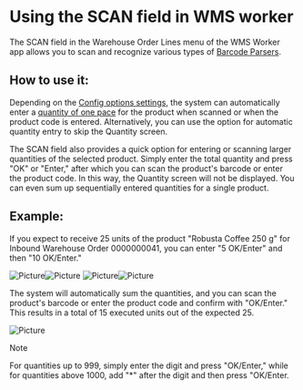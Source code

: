 # Using the SCAN field in WMS worker

The SCAN field in the Warehouse Order Lines menu of the WMS Worker app allows you to scan and recognize various types of [Barcode Parsers](https://docs.erp.net/tech/modules/logistics/wms/how-it-works/barcode-parsers/index.html?q=Barcode%20Parsers%20|%20ERP.net%20Tech%20Docs). 
## How to use it:
Depending on the [Config options settings](https://docs.erp.net/tech/reference/config-options-reference.html#54-wmswms-workersinglebarcodescanentersquantityofonepce), the system can automatically enter a [quantity of one pace](https://docs.erp.net/tech/modules/logistics/wms/how-to/setup-warehouse/enter_quntity_of_one_pce.html) for the product when scanned or when the product code is entered. Alternatively, you can use the option for automatic quantity entry to skip the Quantity screen.

The SCAN field also provides a quick option for entering or scanning larger quantities of the selected product. Simply enter the total quantity and press "OK" or "Enter," after which you can scan the product's barcode or enter the product code. In this way, the Quantity screen will not be displayed. You can even sum up sequentially entered quantities for a single product.

## Example:
If you expect to receive 25 units of the product "Robusta Coffee 250 g" for Inbound Warehouse Order 0000000041, you can enter "5 OK/Enter" and then "10 OK/Enter." 

![Picture](pictures/scan-field-1.png)![Picture](pictures/scan-field-2.png)
![Picture](pictures/scan-field-3.png)![Picture](pictures/scan-field-4.png)

The system will automatically sum the quantities, and you can scan the product's barcode or enter the product code and confirm with "OK/Enter." This results in a total of 15 executed units out of the expected 25.

![Picture](pictures/scan-field-5.png)

> [!NOTE]
> For quantities up to 999, simply enter the digit and press "OK/Enter," while for quantities above 1000, add "*" after the digit and then press "OK/Enter.
